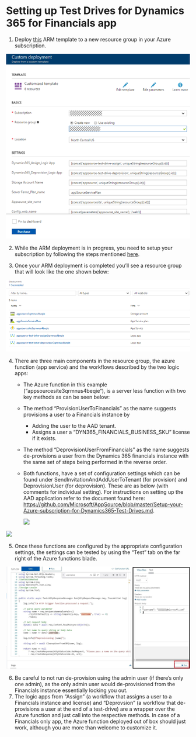 # Setting up Test Drives for Dynamics 365 for Financials app

1. Deploy [this](https://ms.portal.azure.com/#create/Microsoft.Template/uri/https%3A%2F%2Ffunction67291141857a.blob.core.windows.net%2Fsamplearmtemplates%2Farm-template-financials.json) ARM template to a new resource group in your Azure subscription. 

![](https://github.com/Azure/AzureTestDrive/blob/master/AzureTestDriveImages/Dynamics365TestDrive1.png)

2. While the ARM deployment is in progress, you need to setup your subscription by following the steps mentioned [here](https://github.com/Microsoft/AppSource/blob/master/Setup-your-Azure-subscription-for-Dynamics365-Test-Drives.md). 

3. Once your ARM deployment is completed you’ll see a resource group that will look like the one shown below:

![](https://github.com/Azure/AzureTestDrive/blob/master/AzureTestDriveImages/Dynamics365TestDrive2.png)

4. There are three main components in the resource group, the azure function (app service) and the workflows described by the two logic apps:
      * The Azure function in this example (“appsourcesite3qrmnus4beqie“), is a server less function with two key methods as can be seen below:
      * The method “ProvisionUserToFinancials” as the name suggests provisions a user to a Financials instance by
           * Adding the user to the AAD tenant.
           * Assigns a user a “DYN365_FINANCIALS_BUSINESS_SKU” license if it exists.
      * The method “DeprovisionUserFromFinancials” as the name suggests de-provisions a user from the Dynamics 365 financials instance with the same set of steps being performed in the reverse order.
      * Both functions, have a set of configuration settings which can be found under SendInvitationAndAddUserToTenant (for provision) and DeprovisionUser (for deprovision). These are as below (with comments for individual setting). For instructions on setting up the AAD application refer to the document found here: https://github.com/Microsoft/AppSource/blob/master/Setup-your-Azure-subscription-for-Dynamics365-Test-Drives.md. 

 
           ![](https://github.com/Microsoft/AppSource/blob/master/Images/Financials/Dynamics365FinancialsFunctionsList.PNG)

![](https://github.com/Microsoft/AppSource/blob/master/Images/Financials/Dynamics365FinancialsconfigSettings.PNG)

5.	Once these functions are configured by the appropriate configuration settings, the settings can be tested by using the “Test” tab on the far right of the Azure functions blade.
 
![](https://github.com/Azure/AzureTestDrive/blob/master/AzureTestDriveImages/Dynamics365TestDrive5.jpg)

6.	Be careful to not run de-provision using the admin user (if there’s only one admin), as the only admin user would de-provisioned from the Financials instance essentially locking you out.
7.	The logic apps from “Assign” (a workflow that assigns a user to a Financials instance and license) and “Deprovsion” (a workflow that de-provisions a user at the end of a test-drive) are a wrapper over the Azure function and just call into the respective methods. In case of a Financials only app, the Azure function deployed out of box should just work, although you are more than welcome to customize it.


